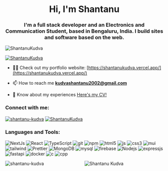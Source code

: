 <h1 align="center">Hi, I'm Shantanu</h1>
<h3 align="center">I'm a full stack developer and an Electronics and Communication Student, based in Bengaluru, India. I build sites and software based on the web.</h3>

<p align="left"> <img src="https://komarev.com/ghpvc/?username=ShantanuKudva&label=Profile%20views&color=brightgreen&style=plastic" alt="ShantanuKudva" /> </p>

<p align="left"> <a href="https://github.com/ryo-ma/github-profile-trophy?theme=darkhub"><img src="https://github-profile-trophy.vercel.app/?username=ShantanuKudva&theme=darkhub" alt="ShantanuKudva" /></a> </p>

- 👨‍💻 Check out my portfolio website: [https://shantanukudva.vercel.app/](https://shantanukudva.vercel.app/)

- 📫 How to reach me **kudvashantanu2002@gmail.com**

- 📄 Know about my experiences [Here's my CV!](https://drive.google.com/file/d/1c_XO3ZkcBGshAFscKW0dGtlAjZO-t5fS/view?usp=drive_link)

<h3 align="left">Connect with me:</h3>
<p align="left">
<a href="https://linkedin.com/in/shantanu-kudva" target="blank"><img align="center" src="https://img.shields.io/badge/LinkedIn-0077B5?style=flat-square&logo=linkedin&logoColor=white" alt="shantanu-kudva" /></a>
<a href="https://leetcode.com/ShantanuKudva" target="blank"><img align="center" src="https://img.shields.io/badge/-LeetCode-FFA116?style=flat-square&logo=LeetCode&logoColor=black" alt="ShantanuKudva"  /></a>
</p>

<h3 align="left">Languages and Tools:</h3>
<p>
  <img alt="NextJs" src="https://img.shields.io/badge/next.js-000000?style=flat-square&logo=nextdotjs&logoColor=white" />
  <img alt="React" src="https://img.shields.io/badge/-React-45b8d8?style=flat-square&logo=react&logoColor=white" />
  <img alt="TypeScript" src="https://img.shields.io/badge/-TypeScript-007ACC?style=flat-square&logo=typescript&logoColor=white" />
  <img alt="git" src="https://img.shields.io/badge/-Git-F05032?style=flat-square&logo=git&logoColor=white" />
  <img alt="npm" src="https://img.shields.io/badge/-NPM-CB3837?style=flat-square&logo=npm&logoColor=white" />
  <img alt="html5" src="https://img.shields.io/badge/-HTML5-E34F26?style=flat-square&logo=html5&logoColor=white" />
  <img alt="js" src="https://shields.io/badge/JavaScript-F7DF1E?logo=JavaScript&logoColor=000&style=flat-square" />
  <img alt="css3" src="https://img.shields.io/badge/CSS3-1572B6?style=flat-square&logo=css3&logoColor=white" />
  <img alt="mui" src="https://img.shields.io/badge/Material--UI-0081CB?style=flat-square&logo=material-ui&logoColor=white" />
  <img alt="tailwind" src="https://img.shields.io/badge/tailwindcss-0F172A?&logo=tailwindcss" />
  <img alt="Prettier" src="https://img.shields.io/badge/-Prettier-F7B93E?style=flat-square&logo=prettier&logoColor=white" />
  <img alt="MongoDB" src="https://img.shields.io/badge/-MongoDB-13aa52?style=flat-square&logo=mongodb&logoColor=white" />
  <img alt="mysql" src="https://img.shields.io/badge/MySQL-00000F?style=flat-square&logo=mysql&logoColor=white" />
  <img alt="firebase" src="https://img.shields.io/badge/firebase-ffca28?style=flat-square&logo=firebase&logoColor=black" />
  <img alt="Nodejs" src="https://img.shields.io/badge/-Nodejs-43853d?style=flat-square&logo=Node.js&logoColor=white" />
  <img alt="expressjs" src="https://img.shields.io/badge/Express.js-404D59?style=flat-square" />
  <img alt="fastapi" src="https://shields.io/badge/FastAPI-lightgrey?logo=fastapi&style=plastic&logoColor=black&labelColor=lightgreen" />
  <img alt="docker" src="https://shields.io/badge/MySQL-lightgrey?logo=docker&style=plastic&logoColor=white&labelColor=blue" />
  <img alt="c" src="https://img.shields.io/badge/C-00599C?style=flat-square&logo=c&logoColor=white" />
  <img alt="cpp" src="https://img.shields.io/badge/C%2B%2B-00599C?style=flat-square&logo=c%2B%2B&logoColor=white" />
   
</p>

<p><img align="left" src="https://github-readme-stats.vercel.app/api/top-langs?username=ShantanuKudva&show_icons=true&locale=en&layout=compact&theme=gotham" alt="shantanu-kudva" /></p>
<p align="center"> <img src="https://github-readme-stats.vercel.app/api?username=ShantanuKudva&show_icons=true&theme=gotham&layout=compact" alt="Shantanu Kudva" />
